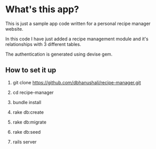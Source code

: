 # What's this app?

This is just a sample app code written for a personal recipe manager website.

In this code I have just added a recipe management module and it's relationships with 3 different tables.

The authentication is generated using devise gem.

## How to set it up

1. git clone https://github.com/dbhanushali/recipe-manager.git

2. cd recipe-manager

3. bundle install

4. rake db:create

5. rake db:migrate

6. rake db:seed

7. rails server

